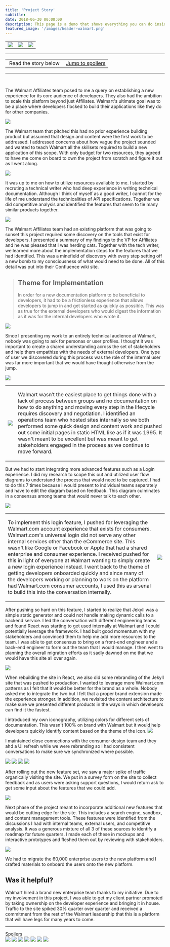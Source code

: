 ```yaml
---
title: 'Project Story'
subtitle: 
date: 2018-06-30 00:00:00
description: This page is a demo that shows everything you can do inside portfolio and blog posts.
featured_image: '/images/header-walmart.png'
---
```


<table>

<tr>

<td><a href="vudu.html"><img src="../images/arrow-left.svg"></a></td>
<td><img src="../images/poster-walmart.png" class="project__poster"></td>
<td><a href="anomalie.html"><img src="../images/arrow-right.svg"></a></td>

</tr>

</table>

<hr>
<table class="post-navigation">

<tr>

<td><i class="fab fa-readme"></i> &nbsp;Read the story below</td>
<td><i class="fas fa-angle-double-down"></i> &nbsp;<a href="#spoilers" target="_self">Jump to spoilers</a> </td>

</tr>

</table>
<hr>
<div class="spacer">&nbsp;</div>

The Walmart Affiliates team posed to me a query on establishing a new experience for its core audience of developers. They also had the ambition to scale this platform beyond just Affiliates. Walmart's ultimate goal was to be a place where developers flocked to build their applications like they do for other companies.

<img src="../images/story-walmart-1.png">

The Walmart team that pitched this had no prior experience building product but assumed that design and content were the first work to be addressed. I addressed concerns about how vague the project sounded and wanted to teach Walmart all the skillsets required to build a new application of this scope. With only budget for two resources, they agreed to have me come on board to own the project from scratch and figure it out as I went along. 

<img src="../images/story-walmart-2.png">

It was up to me on how to utilize resources available to me. I started by recruting a technical writer who had deep experience in writing technical documentation. Although I think of myself as a good writer, I cannot for the life of me understand the technicalities of API specifications. Together we did competitive analysis and identified the features that seem to tie many similar products together.

<img src="../images/story-walmart-3.png">

The Walmart Affiliates team had an existing platform that was going to sunset this project required some discovery on the tools that exist for developers. I presented a summary of my findings to the VP for Affiliates and he was pleased that I was herding cats. Together with the tech writer, we learned more about the implementation steps for the features that we had identified. This was a minefield of discovery with every step setting off a new bomb to my consciousness of what would need to be done. All of this detail was put into their Confluence wiki site.

> <h2>Theme for Implementation</h2> In order for a new documentation platform to be beneficial to developers, it had to be a frictionless experience that allows developers to jump in and get started as quickly as possible. This was as true for the external developers who would digest the information as it was for the internal developers who wrote it.

<img src="../images/story-walmart-4.png">

Since I presenting my work to an entirely technical audience at Walmart, nobody was going to ask for personas or user profiles. I thought it was important to create a shared understanding across the set of stakeholders and help them empathize with the needs of external developers. One type of user we discovered during this process was the role of the internal user was far more important that we would have thought otherwise from the jump. 

<img src="../images/story-walmart-5.png">

<table>
<tr>

<td class="half">
<img src="../images/story-walmart-9.png">
</td>
<td>
<p>Walmart wasn’t the easiest place to get things done with a lack of process between groups and no documentation on how to do anything and moving every step in the lifecycle requires discovery and negotiation. I identified an operations team who hosted sites internally so we both performed some quick design and content work and pushed out some initial pages in static HTML like as if it was 1995. It wasn't meant to be excellent but was meant to get stakeholders engaged in the process as we continue to move forward.</p>
</td>

</tr>
</table>

But we had to start integrating more advanced features such as a Login experience. I did my research to scope this out and utilized user flow diagrams to understand the process that would need to be captured. I had to do this 7 times because I would present to individual teams separately and have to edit the diagram based on feedback. This diagram culminates in a consensus among teams that would never talk to each other.

<img src="../images/story-walmart-8.png">

<table>
<tr>

<td>
<p>To implement this login feature, I pushed for leveraging the Walmart.com account experience that exists for consumers. Walmart.com's universal login did not serve any other internal services other than the eCommerce site. This wasn't like Google or Facebook or Apple that had a shared enterprise and consumer experience. I received pushed for this in light of everyone at Walmart wanting to simply create a new login experience instead. I went back to the theme of getting developers onboarded quickly and since many of the developers working or planning to work on the platform had Walmart.com consumer accounts, I used this as arsenal to build this into the conversation internally.</p>
</td>
<td class="third">
<img src="../images/story-walmart-11.png">
</td>

</tr>
</table>

After pushing so hard on this feature, I started to realize that Jekyll was a simple static generator and could not handle making dynamic calls to a backend service. I led the conversation with different engineering teams and found React was starting to get used internally at Walmart and I could potentially leverage the framework. I had built good momentum with my stakeholders and convinced them to help me add more resources to the team. I was able to get consensus to bring on a front-end engineer and a back-end engineer to form out the team that I would manage. I then went to planning the overall migration efforts as it sadly dawned on me that we would have this site all over again.

<img src="../images/story-walmart-13.png">

When rebuilding the site in React, we also did some rebranding of the Jekyll site that was pushed to production. I wanted to leverage more Walmart.com patterns as I felt that it would be better for the brand as a whole. Nobody asked me to integrate the two but I felt that a proper brand extension made the experience stronger. In addition, we revisited the content architecture to make sure we presented different products in the ways in which develoeprs can find it the fastest.

I introduced my own iconography, utilizing colors for different sets of documentation. This wasn't 100% on brand with Walmart but it would help developers quickly identify content based on the theme of the icon.
<img src="../images/story-walmart-x8.png">

I maintained close connections with the consumer design team and they ahd a UI refresh while we were rebranding so I had consistent conversations to make sure we synchronized where possible.

<div class="gallery" data-columns="1">
<img src="../images/story-walmart-14a.jpg">
<img src="../images/story-walmart-14b.png">
<img src="../images/story-walmart-14c.png">
<img src="../images/story-walmart-14d.png">
</div>


After rolling out the new feature set, we saw a major spike of traffic organically visiting the site. We put in a survey form on the site to collect feedback and as users were asking support questions, I would return ask to get some input about the features that we could add.

<img src="../images/story-walmart-15.png">


Next phase of the project meant to incorporate additional new features that would be cutting edge for the site. This includes a search engine, sandbox, and content management tools. These features were identified from the discussions I had with internal teams, external users, and competitive analysis. It was a generous mixture of all 3 of these sources to identify a roadmap for future quarters. I made each of these in mockups and interactive prototypes and fleshed them out by reviewing with stakeholders.

<img src="../images/story-walmart-14e.png">

We had to migrate the 60,000 enterprise users to the new platform and I crafted materials to onboard the users onto the new platform. 

<h2>Was it helpful?</h2> Walmart hired a brand new enterprise team thanks to my initiative. Due to my involvement in this project, I was able to get my client partner promoted by taking ownership on the developer experience and bringing it in house. Traffic to the site spiked 30% quarter over quarter and received a commitment from the rest of the Walmart leadership that this is a platform that will have legs for many years to come.

<hr>
<a id="spoilers">Spoilers</a>
<div class="gallery" data-columns="3">
<img src="../images/story-walmart-5.png">
<img src="../images/story-walmart-8.png">
<img src="../images/story-walmart-14a.jpg">
<img src="../images/story-walmart-14b.png">
<img src="../images/story-walmart-14c.png">
<img src="../images/story-walmart-14d.png">
<img src="../images/story-walmart-14e.png">
</div>
